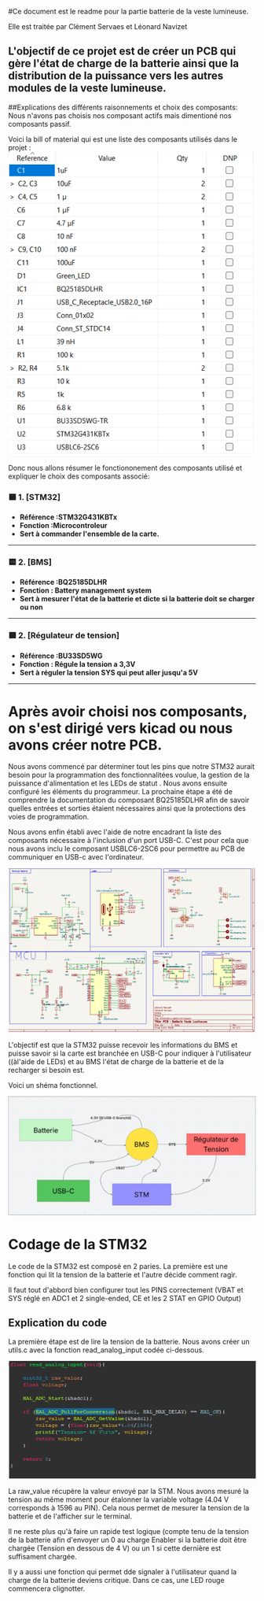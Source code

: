 #Ce document est le readme pour la partie batterie de la veste lumineuse.

Elle est traitée par Clément Servaes et Léonard Navizet

## L'objectif de ce projet est de créer un PCB qui gère l'état de charge de la batterie ainsi que la distribution de la puissance vers les autres modules de la veste lumineuse.

##Explications des différents raisonnements et choix des composants:
Nous n'avons pas choisis nos composant actifs mais dimentioné nos composants passif.

Voici la bill of material qui est une liste des composants utilisés dans le projet :
![Bill of Material](Images/Bill_material.png)

Donc nous allons résumer le fonctiononement des composants utilisé et expliquer le choix des composants associé:
### 🟦 1. [STM32]
- **Référence :STM32G431KBTx**  
- **Fonction :Microcontroleur**  
- **Sert à commander l'ensemble de la carte.**

---

### 🟨 2. [BMS]
- **Référence :BQ25185DLHR**  
- **Fonction : Battery management system**  
- **Sert à mesurer l'état  de la batterie et dicte si la batterie doit se charger ou non**

---
### 🟩 2. [Régulateur de tension]
- **Référence :BU33SD5WG**
- **Fonction : Régule la tension a 3,3V**
- **Sert à réguler la tension SYS qui peut aller jusqu'a 5V**
---


# Après avoir choisi nos composants, on s'est dirigé vers kicad ou nous avons créer notre PCB. 

Nous avons commencé par déterminer tout les pins que notre STM32 aurait besoin pour la programmation des fonctionnalitées voulue, la gestion de la puissance d'alimentation et les LEDs de statut .
Nous avons ensuite configuré les éléments du programmeur. La prochaine étape a été de comprendre la documentation du composant BQ25185DLHR afin de savoir quelles entrées et sorties étaient nécessaires ainsi que la 
protections des voies de programmation. 

Nous avons enfin établi avec l'aide de notre encadrant la liste des composants nécessaire à l'inclusion d'un port USB-C. C'est pour cela que nous avons inclu le composant
USBLC6-2SC6 pour permettre au PCB de communiquer en USB-c avec l'ordinateur.

![Kicad](Images/Kicad.png)


L'objectif est que la STM32 puisse recevoir les informations du BMS et puisse savoir si la carte est branchée en USB-C pour indiquer à l'utilisateur ((àl'aide de LEDs) et au BMS l'état de charge de la batterie et de la recharger si besoin est.

Voici un shéma fonctionnel.

![shema-fonct](Images/shema-fonct.png)





















# Codage de la STM32

Le code de la STM32 est composé en 2 paries. La première est une fonction qui lit la tension de la batterie et l'autre décide comment ragir.

Il faut tout d'abbord bien configurer tout les PINS correctement (VBAT et SYS réglé en ADC1 et 2 single-ended, CE et les 2 STAT en GPIO Output)

## Explication du code

La première étape est de lire la tension de la batterie.
Nous avons créer un utils.c avec la fonction read_analog_input codée ci-dessous.

![Code-read](Images/Code-read.png)

La raw_value récupère la valeur envoyé par la STM. Nous avons mesuré la tension au même moment pour étalonner la variable voltage (4.04 V corresponds à 1596 au PIN).
Cela nous permet de mesurer la tension de la batterie et de l'afficher sur le terminal.

Il ne reste plus qu'à faire un rapide test logique (compte tenu de la tension de la batterie afin d'envoyer un 0 au charge Enabler si la batterie doit être chargée (Tension en dessous de 4 V) ou un 1 si cette dernière est suffisament chargée.

Il y a aussi une fonction qui permet dde signaler à l'utilisateur quand la charge de la batterie deviens critique. Dans ce cas, une LED rouge commencera clignotter.




